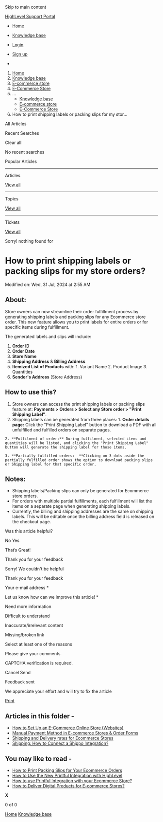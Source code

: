 Skip to main content

[ HighLevel Support Portal ](https://help.gohighlevel.com)

  * [ Home ](/support/home)
  * [ Knowledge base ](/support/solutions)

  * [Login](/support/login)
  * [Sign up](/support/signup)
  * 

  1. [Home](/support/home)
  2. [Knowledge base](/support/solutions)
  3. [E-commerce store](/support/solutions/155000000059)
  4. [E-Commerce Store](/support/solutions/folders/155000000182)
  5. ... 
     * [Knowledge base](/support/solutions)
     * [E-commerce store](/support/solutions/155000000059)
     * [E-Commerce Store](/support/solutions/folders/155000000182)
  6. How to print shipping labels or packing slips for my stor...

All  Articles 

Recent Searches

Clear all

No recent searches

Popular Articles

* * *

Articles

[View all](/support/search/solutions)

* * *

Topics

[View all](/support/search/topics)

* * *

Tickets

[View all](/support/search/tickets)

Sorry! nothing found for   

# How to print shipping labels or packing slips for my store orders?

Modified on: Wed, 31 Jul, 2024 at 2:55 AM

## **About:**

Store owners can now streamline their order fulfillment process by generating shipping labels and packing slips for any Ecommerce store order. This new feature allows you to print labels for entire orders or for specific items during fulfillment. 

The generated labels and slips will include:

  1. **Order ID**
  2. **Order Date**
  3. **Store Name**
  4. **Shipping Address** & **Billing Address**
  5. **Itemized List of Products** with:
    1. Variant Name
    2. Product Image
    3. Quantities
  6. **Sender's Address** (Store Address)

## **How to use this?**

  1. Store owners can access the print shipping labels or packing slips feature at: **Payments > Orders > Select any Store order > "Print Shipping Label"**.
  2. Shipping labels can be generated from three places:
    1. **Order details page:** Click the "Print Shipping Label" button to download a PDF with all unfulfilled and fulfilled orders on separate pages.  

    2. **Fulfilment of order:** During fulfilment, selected items and quantities will be listed, and clicking the "Print Shipping Label" button will generate the shipping label for those items.  

    3. **Partially fulfilled orders:  **Clicking on 3 dots aside the partially fulfilled order shows the option to download packing slips or Shipping label for that specific order.  

## **Notes:**

  * Shipping labels/Packing slips can only be generated for Ecommerce store orders.
  * For orders with multiple partial fulfillments, each fulfillment will list the items on a separate page when generating shipping labels.
  * Currently, the billing and shipping addresses are the same on shipping labels. This will be editable once the billing address field is released on the checkout page.

Was this article helpful?

No  Yes 

That’s Great!

Thank you for your feedback

Sorry! We couldn't be helpful

Thank you for your feedback

Your e-mail address *

Let us know how can we improve this article! *

Need more information 

Difficult to understand 

Inaccurate/irrelevant content 

Missing/broken link 

Select at least one of the reasons 

Please give your comments 

CAPTCHA verification is required. 

Cancel  Send 

Feedback sent

We appreciate your effort and will try to fix the article

[Print](javascript:print\(\))

## Articles in this folder -

  * [How to Set Up an E-Commerce Online Store (Websites)](/support/solutions/articles/155000001157-how-to-set-up-an-e-commerce-online-store-websites-)
  * [Manual Payment Method in E-commerce Stores & Order Forms](/support/solutions/articles/155000002897-manual-payment-method-in-e-commerce-stores-order-forms)
  * [Shipping and Delivery rates for Ecommerce Stores](/support/solutions/articles/155000002842-shipping-and-delivery-rates-for-ecommerce-stores)
  * [Shipping: How to Connect a Shippo Integration?](/support/solutions/articles/155000003109-shipping-how-to-connect-a-shippo-integration-)

## You may like to read -

  * [How to Print Packing Slips for Your Ecommerce Orders](/support/solutions/articles/155000003121-how-to-print-packing-slips-for-your-ecommerce-orders)
  * [How to Use the New Printful Integration with HighLevel](/support/solutions/articles/155000002602-how-to-use-the-new-printful-integration-with-highlevel)
  * [How to use Printful Integration with your Ecommerce Store?](/support/solutions/articles/155000002442-how-to-use-printful-integration-with-your-ecommerce-store-)
  * [How to Deliver Digital Products for E-commerce Stores?](/support/solutions/articles/155000004054-how-to-deliver-digital-products-for-e-commerce-stores-)

**X**

0 of 0 []()

[Home](/support/home) [Knowledge base](/support/solutions)
